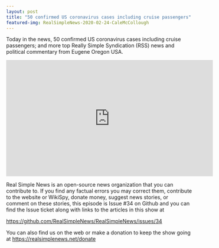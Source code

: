 ```yaml
---
layout: post
title: "50 confirmed US coronavirus cases including cruise passengers"
featured-img: RealSimpleNews-2020-02-24-CaleMcCollough
---
```


Today in the news, 50 confirmed US coronavirus cases including cruise passengers; and more top Really Simple Syndication (RSS) news and political commentary from Eugene Oregon USA.

<iframe width="560" height="315" src="https://www.youtube.com/embed/s195tUXHDlo" frameborder="0" allow="accelerometer; autoplay; encrypted-media; gyroscope; picture-in-picture" allowfullscreen></iframe>

Real Simple News is an open-source news organization that you can contribute to. If you find any factual errors you may correct them, contribute to the website or WikiSpy, donate money, suggest news stories, or comment on these stories, this episode is Issue #34 on Github and you can find the Issue ticket along with links to the articles in this show at 

<https://github.com/RealSimpleNews/RealSimpleNews/issues/34>

You can also find us on the web or make a donation to keep the show going at <https://realsimplenews.net/donate>
